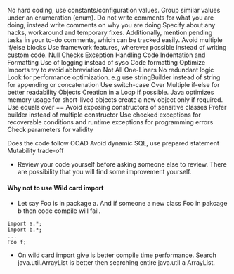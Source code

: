 No hard coding, use constants/configuration values.
Group similar values under an enumeration (enum).
Do not write comments for what you are doing, instead write comments on why you are doing
Specify about any hacks, workaround and temporary fixes. Additionally, mention pending tasks in your to-do comments, which can be tracked easily.
Avoid multiple if/else blocks
Use framework features, wherever possible instead of writing custom code.
Null Checks
Exception Handling
Code Indentation and Formatting
Use of logging instead of syso
Code formatting
Optimize Imports
try to avoid abbreviation
Not All One-Liners
No redundant logic
Look for performance optimization. e.g use stringBuilder instead of string for appending or concatenation
Use switch-case Over Multiple if-else for better readability
Objects Creation in a Loop if possible. Java optimizes memory usage for short-lived objects
create a new object only if required.
Use equals over ==
Avoid exposing constructors of sensitive classes
Prefer builder instead of multiple constructor
Use checked exceptions for recoverable conditions and runtime exceptions for programming errors
Check parameters for validity




Does the code follow OOAD
Avoid dynamic SQL, use prepared statement
Mutability
trade-off
 
* Review your code yourself before asking someone else to review. There are possibility that you will find some improvement yourself.





#### Why not to use Wild card import
* Let say Foo is in package a. And if someone a new class Foo in pakcage b then code compile will fail.
```
import a.*;
import b.*;
...
Foo f;
```
* On wild card import give is better compile time performance. Search java.util.ArrayList is better then searching entire java.util a ArrayList.
 





